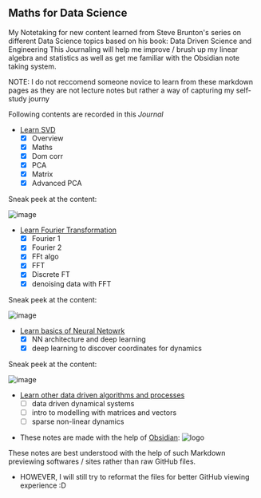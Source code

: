 ## Maths for Data Science
My Notetaking for new content learned from Steve Brunton's series on different Data Science topics based on his book: Data Driven Science and Engineering
This Journaling will help me improve / brush up my linear algebra and statistics as well as get me familiar with the Obsidian note taking system.

NOTE: I do not reccomend someone novice to learn from these markdown pages as they are not lecture notes but rather a way of capturing my self-study journy

Following contents are recorded in this *Journal*

- [Learn SVD](https://github.com/PUSH-YA/Maths_for_Data_Science_learning/blob/7f7cec8ddc39dd6d63a080530683479828d0be54/Learn%20SVD.md)
    - [x]  Overview
    - [x]  Maths
    - [x]  Dom corr
    - [x]  PCA
    - [x]  Matrix
    - [x]  Advanced PCA

Sneak peek at the content:

![image](https://github.com/PUSH-YA/Maths_for_Data_Science_learning/assets/91928008/3d72cc18-5c69-4b59-a3cb-48c779cef9e8)

        
- [Learn Fourier Transformation](https://github.com/PUSH-YA/Maths_for_Data_Science_learning/blob/7f7cec8ddc39dd6d63a080530683479828d0be54/Learn%20Fourier%20series.md)
    - [x]  Fourier 1
    - [x]  Fourier 2
    - [x]  FFt algo
    - [x]  FFT
    - [x]  Discrete FT
    - [x]  denoising data with FFT

 Sneak peek at the content:
 
![image](https://github.com/PUSH-YA/Maths_for_Data_Science_learning/assets/91928008/39a05694-804e-42ba-823c-a19423933fd2)
 
- [Learn basics of Neural Netowrk](https://github.com/PUSH-YA/Maths_for_Data_Science_learning/blob/7f7cec8ddc39dd6d63a080530683479828d0be54/Learn%20NN.md)
    - [x]  NN architecture and deep learning
    - [x]  deep learning to discover coordinates for dynamics

Sneak peek at the content:

![image](https://github.com/PUSH-YA/Maths_for_Data_Science_learning/assets/91928008/53ce2736-65bd-4d35-9337-79c2a9c68a38)

        
- [Learn other data driven algorithms and processes](https://github.com/PUSH-YA/Maths_for_Data_Science_learning/blob/7f7cec8ddc39dd6d63a080530683479828d0be54/data%20driven%20algorithms%20and%20coding.md)
    - [ ]  data driven dynamical systems
    - [ ]  intro to modelling with matrices and vectors
    - [ ]  sparse non-linear dynamics

* These notes are made with the help of [Obsidian](https://obsidian.md/):
![logo](https://github.com/PUSH-YA/Maths_for_Data_Science_learning/assets/91928008/efd3cc0b-07dc-43ec-bbf8-4b6810bd12c2)

  
These notes are best understood with the help of such Markdown previewing softwares / sites rather than raw GitHub files.
* HOWEVER, I will still try to reformat the files for better GitHub viewing experience :D

